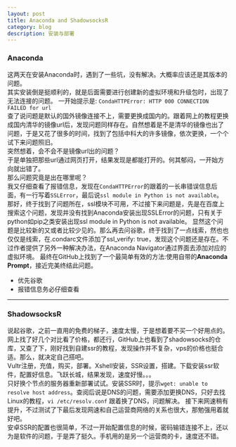```yaml
---
layout: post
title: Anaconda and ShadowsocksR
category: blog
description: 安装与部署
---
```


### Anaconda

这两天在安装Anaconda时，遇到了一些坑，没有解决。大概率应该还是其版本的问题。  
其实安装倒是挺顺利的，就是后面需要进行创建新的虚拟环境和升级包时，出现了无法连接的问题。
一开始提示是:
`CondaHTTPError: HTTP 000 CONNECTION FAILED for url `  
查了说问题是默认的国外镜像连接不上，需要更换成国内的。跟着网上的教程更换成国内清华的镜像url后，发现问题同样存在。自然想着是不是清华的镜像也出了问题，于是又花了很多的时间，找到了包括中科大的许多镜像，依次更换，一个个试下来问题照旧。  
突然想着，会不会不是镜像url出的问题？  
于是单独把那些url通过网页打开，结果发现是都能打开的。何其郁闷，一开始方向就出错了。  
那么问题究竟是出在哪里呢？  
我又仔细查看了报错信息，发现在`CondaHTTPError`的跟着的一长串错误信息后面，有一行写着`SSLError`，最后说`ssl module in Python is not available`。那好，终于找到了问题所在，ssl模块不可用，不过接下来问题是，先是在百度上搜索这个问题，发现并没有找到Anaconda安装出现SSLError的问题，只有关于python如pip之类安装出现ssl module in Python is not available。
显然这个问题是比较新的又或者比较少见的。那么再去问谷歌，终于找到了一点线索，然也也仅仅是线索，在.condarc文件添加了ssl_verify: true，发现这个问题还是存在。不过作者提供了另外一种解决办法，在Anaconda Navigator通过界面去添加对应的虚拟环境。
最终在GitHub上找到了一个最简单有效的方法:使用自带的**Anaconda Prompt**，接近完美终结此问题。
* 优先谷歌
* 报错信息务必仔细查看

---

### ShadowsocksR

说起谷歌，之前一直用的免费的梯子，速度太慢，于是想着要不买一个好用点的。网上找了好几个对比看了价格，都还行，GitHub上也看到了shadowsocks的仓库，又查了下，刚好找到自建ssr的教程，发现操作并不复杂，vps的价格也挺合适。那么，就决定自己搭吧。  
Vultr注册，充值，购买，部署。Xshell安装，SSR设置，搭建。下载安装ssr软件，配置好信息。飞跃长城，结果发现，速度好慢。。。  
只好换个节点的服务器重新部署试试。安装SSR时，提示`wget: unable to resolve host address`。查阅后说是DNS的问题，需要添加更换DNS，只好去找Linux的教程，`vi /etc/resolv.conf` 跟着换了DNS，问题解决。
接下来网速稍有提升，不过测试了下最后发现网速和自己运营商网络的关系也很大，那勉强用着就好吧。  
安卓SSR的配置也很简单，不过一开始配置信息的时候，密码输错连接不上，还以为是软件的问题，于是弄了挺久。手机用的是另一个运营商的卡，速度还不错。
